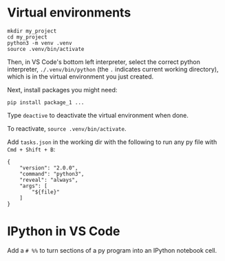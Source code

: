 # Virtual environments

```
mkdir my_project
cd my_project
python3 -m venv .venv
source .venv/bin/activate
```

Then, in VS Code's bottom left interpreter, select the correct python interpreter, `./.venv/bin/python` (the `.` indicates current working directory), which is in the virtual environment you just created.

Next, install packages you might need:

```
pip install package_1 ...
```

Type `deactive` to deactivate the virtual environment when done.

To reactivate, `source .venv/bin/activate`.

Add `tasks.json` in the working dir with the following to run any py file with `Cmd + Shift + B`: 

```
{
	"version": "2.0.0",
	"command": "python3",
	"reveal": "always",
	"args": [
		"${file}"
	]
}
```


# IPython in VS Code

Add a `# %%` to turn sections of a py program into an IPython notebook cell.
